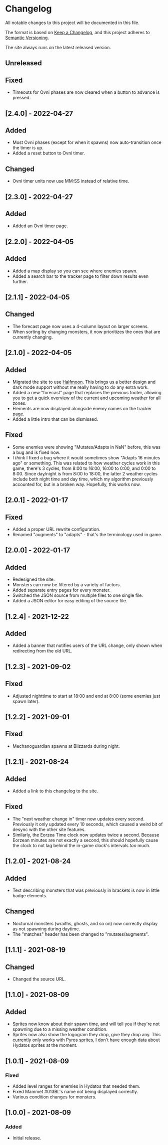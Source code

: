 # Changelog

All notable changes to this project will be documented in this file.

The format is based on [Keep a Changelog](https://keepachangelog.com/en/1.0.0/), and this project adheres
to [Semantic Versioning](https://semver.org/spec/v2.0.0.html).

The site always runs on the latest released version.

## Unreleased

## Fixed

- Timeouts for Ovni phases are now cleared when a button to advance is pressed.

## [2.4.0] - 2022-04-27

## Added

- Most Ovni phases (except for when it spawns) now auto-transition once the timer is up.
- Added a reset button to Ovni timer.

## Changed

- Ovni timer units now use MM:SS instead of relative time.

## [2.3.0] - 2022-04-27

## Added

- Added an Ovni timer page.

## [2.2.0] - 2022-04-05

## Added

- Added a map display so you can see where enemies spawn.
- Added a search bar to the tracker page to filter down results even further.

## [2.1.1] - 2022-04-05

## Changed

- The forecast page now uses a 4-column layout on larger screens.
- When sorting by changing monsters, it now prioritizes the ones that are currently changing.

## [2.1.0] - 2022-04-05

## Added

- Migrated the site to use [Halfmoon](https://gethalfmoon.com). This brings us a better
  design and dark mode support without me really having to do any extra work.
- Added a new "forecast" page that replaces the previous footer, allowing you to get a
  quick overview of the current and upcoming weather for all zones.
- Elements are now displayed alongside enemy names on the tracker page.
- Added a little intro that can be dismissed.

## Fixed

- Some enemies were showing "Mutates/Adapts in NaN" before, this was a bug and is fixed now.
- I _think_ I fixed a bug where it would sometimes show "Adapts 16 minutes ago" or something.
  This was related to how weather cycles work in this game, there's 3 cycles, from 8:00 to 16:00,
  16:00 to 0:00, and 0:00 to 8:00. Since day/night is from 8:00 to 18:00, the latter 2 weather cycles
  include both night time and day time, which my algorithm previously accounted for, but in a broken
  way. Hopefully, this works now.

## [2.0.1] - 2022-01-17

## Fixed

- Added a proper URL rewrite configuration.
- Renamed "augments" to "adapts" - that's the terminology used in game.

## [2.0.0] - 2022-01-17

## Added

- Redesigned the site.
- Monsters can now be filtered by a variety of factors.
- Added separate entry pages for every monster.
- Switched the JSON source from multiple files to one single file.
- Added a JSON editor for easy editing of the source file.

## [1.2.4] - 2021-12-22

## Added

- Added a banner that notifies users of the URL change, only shown when redirecting from the old URL.

## [1.2.3] - 2021-09-02

## Fixed

- Adjusted nighttime to start at 18:00 and end at 8:00 (some enemies just spawn later).

## [1.2.2] - 2021-09-01

## Fixed

- Mechanoguardian spawns at Blizzards during night.

## [1.2.1] - 2021-08-24

## Added

- Added a link to this changelog to the site.

## Fixed

- The "next weather change in" timer now updates every second. Previously it only updated every 10 seconds, which caused
  a weird bit of desync with the other site features.
- Similarly, the Eorzea Time clock now updates twice a second. Because Eorzean minutes are not exactly a second, this
  should hopefully cause the clock to not lag behind the in-game clock's intervals _too_ much.

## [1.2.0] - 2021-08-24

## Added

- Text describing monsters that was previously in brackets is now in little badge elements.

## Changed

- Nocturnal monsters (wraiths, ghosts, and so on) now correctly display as not spawning during daytime.
- The "matches" header has been changed to "mutates/augments".

## [1.1.1] - 2021-08-19

## Changed

- Changed the source URL.

## [1.1.0] - 2021-08-09

## Added

- Sprites now know about their spawn time, and will tell you if they're not spawning due to a missing weather condition.
- Sprites now also show the logogram they drop, give they drop any. This currently only works with Pyros sprites, I
  don't have enough data about Hydatos sprites at the moment.

## [1.0.1] - 2021-08-09

### Fixed

- Added level ranges for enemies in Hydatos that needed them.
- Fixed Mammet #013BL's name not being displayed correctly.
- Various condition changes for monsters.

## [1.0.0] - 2021-08-09

### Added

- Initial release.
